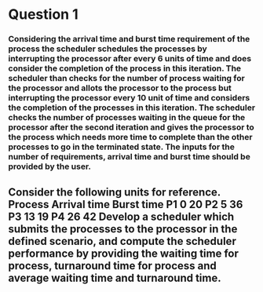<h1>Question 1</h1>
<h3>
Considering the arrival time and burst time requirement of the process the scheduler
schedules the processes by interrupting the processor after every 6 units of time and does
consider the completion of the process in this iteration. The scheduler than checks for the number
of process waiting for the processor and allots the processor to the process but interrupting the
processor every 10 unit of time and considers the completion of the processes in this iteration.
The scheduler checks the number of processes waiting in the queue for the processor after the
second iteration and gives the processor to the process which needs more time to complete than
the other processes to go in the terminated state.
The inputs for the number of requirements, arrival time and burst time should be provided by the
user.
</h3>
<h2>
Consider the following units for reference.
Process Arrival time Burst time
P1 0 20
P2 5 36
P3 13 19
P4 26 42
Develop a scheduler which submits the processes to the processor in the defined scenario, and
compute the scheduler performance by providing the waiting time for process, turnaround time
for process and average waiting time and turnaround time.
</h2>
